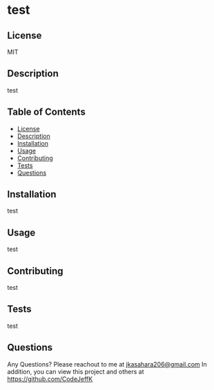 
  # test
  
  ## License
  MIT
  
  ## Description
  test
  
  ## Table of Contents
  * [License](#license)
  * [Description](#description)
  * [Installation](#installation)
  * [Usage](#usage)
  * [Contributing](#contributing)
  * [Tests](#tests)
  * [Questions](#questions)
  
  ## Installation
  test
  
  ## Usage
  test
  
  ## Contributing
  test
  
  ## Tests
  test
  
  ## Questions
  Any Questions? Please reachout to me at jkasahara206@gmail.com
  In addition, you can view this project and others at https://github.com/CodeJeffK
